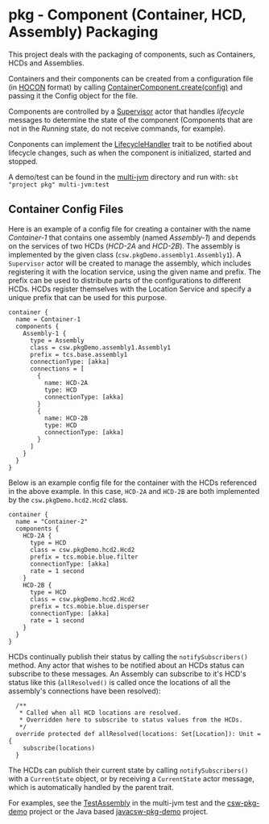 pkg - Component (Container, HCD, Assembly) Packaging
====================================================

This project deals with the packaging of components, such as Containers, HCDs and Assemblies.

Containers and their components can be created from a configuration file
(in [HOCON](https://github.com/typesafehub/config/blob/master/HOCON.md) format)
by calling [ContainerComponent.create(config)](src/main/scala/csw/services/pkg/ContainerComponent.scala) and
passing it the Config object for the file.

Components are controlled by a [Supervisor](src/main/scala/csw/services/pkg/Supervisor.scala) actor that
handles *lifecycle* messages to determine the state of the component
(Components that are not in the *Running* state, do not receive commands, for example).

Conponents can implement the [LifecycleHandler](src/main/scala/csw/services/pkg/LifecycleHandler.scala)
trait to be notified about lifecycle changes, such as when the component is initialized, started and stopped.

A demo/test can be found in the [multi-jvm](src/multi-jvm) directory and run with:
```sbt "project pkg" multi-jvm:test```

Container Config Files
----------------------

Here is an example of a config file for creating a container with the name *Container-1* that
contains one assembly (named *Assembly-1*) and depends on the services of two HCDs (*HCD-2A* and *HCD-2B*).
The assembly is implemented by the given class (`csw.pkgDemo.assembly1.Assembly1`).
A `Supervisor` actor will be created to manage the assembly, which includes registering it with the
location service, using the given name and prefix. The prefix can be used to distribute parts of the
configurations to different HCDs. HCDs register themselves with the Location Service and specify a unique
prefix that can be used for this purpose.

```
container {
  name = Container-1
  components {
    Assembly-1 {
      type = Assembly
      class = csw.pkgDemo.assembly1.Assembly1
      prefix = tcs.base.assembly1
      connectionType: [akka]
      connections = [
        {
          name: HCD-2A
          type: HCD
          connectionType: [akka]
        }
        {
          name: HCD-2B
          type: HCD
          connectionType: [akka]
        }
      ]
    }
  }
}
```

Below is an example config file for the container with the HCDs referenced in the above example.
In this case, `HCD-2A` and `HCD-2B` are both implemented by the `csw.pkgDemo.hcd2.Hcd2` class.

```
container {
  name = "Container-2"
  components {
    HCD-2A {
      type = HCD
      class = csw.pkgDemo.hcd2.Hcd2
      prefix = tcs.mobie.blue.filter
      connectionType: [akka]
      rate = 1 second
    }
    HCD-2B {
      type = HCD
      class = csw.pkgDemo.hcd2.Hcd2
      prefix = tcs.mobie.blue.disperser
      connectionType: [akka]
      rate = 1 second
    }
  }
}
```

HCDs continually publish their status by calling the `notifySubscribers()` method.
Any actor that wishes to be notified about an HCDs status can subscribe to these messages.
An Assembly can subscribe to it's HCD's status like this (`allResolved()` is called once the
locations of all the assembly's connections have been resolved):

```
  /**
   * Called when all HCD locations are resolved.
   * Overridden here to subscribe to status values from the HCDs.
   */
  override protected def allResolved(locations: Set[Location]): Unit = {
    subscribe(locations)
  }

```

The HCDs can publish their current state by calling `notifySubscribers()` with a `CurrentState` object, or
by receiving a `CurrentState` actor message, which is automatically handled by the parent trait.

For examples, see the [TestAssembly](src/multi-jvm/scala/csw/services/pkg/TestAssembly.scala) in the multi-jvm test
and the [csw-pkg-demo](https://github.com/tmtsoftware/csw-pkg-demo) project or the Java based
[javacsw-pkg-demo](https://github.com/tmtsoftware/javacsw-pkg-demo) project.